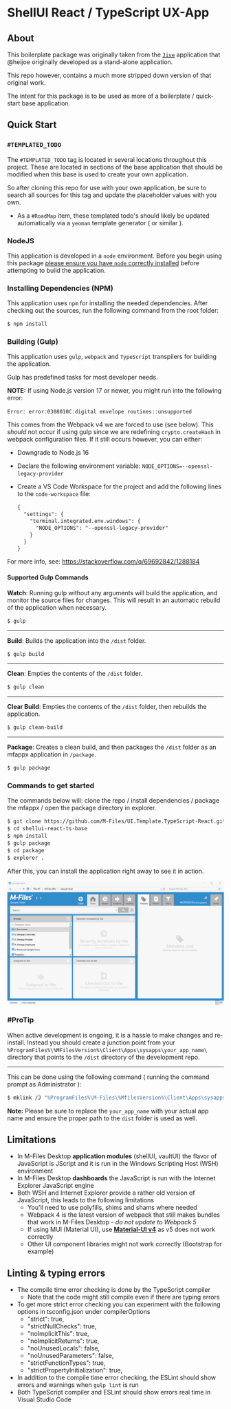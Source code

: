 # ShellUI React / TypeScript UX-App

## About
This boilerplate package was originally taken from the [`Jive`](https://git.motivesys.com/ux-apps/jive) application that @heijoe originally developed as a stand-alone application.

This repo however, contains a much more stripped down version of that original work.

The intent for this package is to be used as more of a boilerplate / quick-start base application.



## Quick Start

### `#TEMPLATED_TODO`

The `#TEMPLATED_TODO` tag is located in several locations throughout this project.  These are located in sections of the base application that should be modified when this base is used to create your own application.

So after cloning this repo for use with your own application, be sure to search all sources for this tag and update the placeholder values with you own.

- As a `#RoadMap` item, these templated todo's should likely be updated automatically via a `yeoman` template generator ( or similar ).



### NodeJS
This application is developed in a `node` environment. Before you begin using this package [please ensure you have `node` correctly installed](https://www.wikihow.com/Install-Node.Js-on-Windows) before attempting to build the application.

### Installing Dependencies (NPM)
This application uses `npm` for installing the needed dependencies. After checking out the sources, run the following command from the root folder:

```bash
$ npm install
```



### Building (Gulp)

This application uses `gulp`, `webpack` and `TypeScript` transpilers for building the application. 

Gulp has predefined tasks for most developer needs.

__NOTE:__ If using Node.js version 17 or newer, you might run into the following error:

`Error: error:0308010C:digital envelope routines::unsupported`

This comes from the Webpack v4 we are forced to use (see below). This _should_ not occur if using gulp since we are redefining `crypto.createHash` in webpack configuration files.
If it still occurs however, you can either:
- Downgrade to Node.js 16
- Declare the following environment variable: `NODE_OPTIONS=--openssl-legacy-provider`
- Create a VS Code Workspace for the project and add the following lines to the `code-workspace` file:

      {
        "settings": {
          "terminal.integrated.env.windows": {
            "NODE_OPTIONS": "--openssl-legacy-provider"
          }
        }
      }
For more info, see: https://stackoverflow.com/q/69692842/1288184

#### Supported Gulp Commands

**Watch**: Running gulp without any arguments will build the application, and monitor the source files for changes.  This will result in an automatic rebuild of the application when necessary.

```bash
$ gulp
```

---

**Build**: Builds the application into the `/dist` folder.

```bash
$ gulp build
```

---

**Clean**: Empties the contents of the `/dist` folder.

```bash
$ gulp clean
```

---

**Clear Build**: Empties the contents of the `/dist` folder, then rebuilds the application.

```bash
$ gulp clean-build
```

---

**Package**: Creates a clean build, and then packages the `/dist` folder as an mfappx application in `/package`.

```bash
$ gulp package
```



### Commands to get started

The commands below will: clone the repo / install dependencies / package the mfappx / open the package directory in explorer.

```bash
$ git clone https://github.com/M-Files/UI.Template.TypeScript-React.git
$ cd shellui-react-ts-base
$ npm install
$ gulp package
$ cd package
$ explorer .
```

After this, you can install the application right away to see it in action.

![](./ShellUI_ReactTS_SampleApp.gif)



### #ProTip

When active development is ongoing, it is a hassle to make changes and re-install.  Instead you should create a junction point from your `%ProgramFiles%\%MFilesVersion%\Client\Apps\sysapps\your_app_name\` directory that points to the `/dist` directory of the development repo.

---

This can be done using the following command ( running the command prompt as Administrator ):

```bash
$ mklink /J "%ProgramFiles%\M-Files\%MfilesVersion%\Client\Apps\sysapps\your_app_name" "C:\GIT\shellui-react-ts-base\dist"
```

**Note:** Please be sure to replace the `your_app_name` with your actual app name and ensure the proper path to the `dist` folder is used as well.


## Limitations

- In M-Files Desktop __application modules__ (shellUI, vaultUI) the flavor of JavaScript is JScript and it is run in the Windows Scripting Host (WSH) environment
- In M-Files Desktop __dashboards__ the JavaScript is run with the Internet Explorer JavaScript engine
- Both WSH and Internet Explorer provide a rather old version of JavaScript, this leads to the following limitations
  - You'll need to use polyfills, shims and shams where needed
  - Webpack 4 is the latest version of webpack that still makes bundles that work in M-Files Desktop - _do not update to Webpack 5_
  - If using MUI (Material UI), use __[Material-UI v4](https://v4.mui.com/)__ as v5 does not work correctly
  - Other UI component libraries might not work correctly (Bootstrap for example)


## Linting & typing errors
- The compile time error checking is done by the TypeScript compiler
  - Note that the code might still compile even if there are typing errors
- To get more strict error checking you can experiment with the following options in tsconfig.json under compilerOptions
  - "strict": true,
  - "strictNullChecks": true,
  - "noImplicitThis": true,
  - "noImplicitReturns": true,
  - "noUnusedLocals": false,
  - "noUnusedParameters": false,
  - "strictFunctionTypes": true,
  - "strictPropertyInitialization": true,
- In addition to the compile time error checking, the ESLint should show errors and warnings when `gulp lint` is run
- Both TypeScript compiler and ESLint should show errors real time in Visual Studio Code